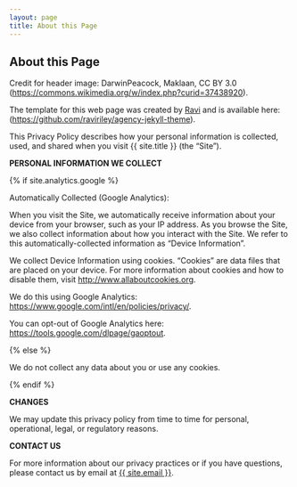 ```yaml
---
layout: page
title: About this Page
---
```

<div class="col-lg-12 text-center">
	<h2 class="section-heading text-uppercase">About this Page</h2>
</div>

Credit for header image: DarwinPeacock, Maklaan, CC BY 3.0 (https://commons.wikimedia.org/w/index.php?curid=37438920).

The template for this web page was created by [Ravi](https://github.com/raviriley) and is available here: (https://github.com/raviriley/agency-jekyll-theme).

This Privacy Policy describes how your personal information is collected, used, and shared when you visit {{ site.title }} (the “Site”).

**PERSONAL INFORMATION WE COLLECT**

{% if site.analytics.google %}

Automatically Collected (Google Analytics):

When you visit the Site, we automatically receive information about your device from your browser, such as your IP address. As you browse the Site, we also collect information about how you interact with the Site. We refer to this automatically-collected information as “Device Information”.

We collect Device Information using cookies. “Cookies” are data files that are placed on your device. For more information about cookies and how to disable them, visit http://www.allaboutcookies.org.

We do this using Google Analytics: <https://www.google.com/intl/en/policies/privacy/>.

You can opt-out of Google Analytics here: <https://tools.google.com/dlpage/gaoptout>.

{% else %}

We do not collect any data about you or use any cookies.

{% endif %}

**CHANGES**

We may update this privacy policy from time to time for personal, operational, legal, or regulatory reasons.

**CONTACT US**

For more information about our privacy practices or if you have questions, please contact us by email at <a href="mailto:{{ site.email }}">{{ site.email }}</a>.
